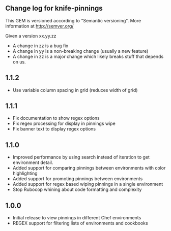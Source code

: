 ## Change log for knife-pinnings

This GEM is versioned according to "Semantic versioning".
More information at <http://semver.org/>

Given a version xx.yy.zz

* A change in zz is a bug fix
* A change in yy is a non-breaking change (usually a new feature)
* A change in zz is a major change which likely breaks stuff that depends on us.

## 1.1.2
* Use variable column spacing in grid (reduces width of grid)

## 1.1.1
* Fix documentation to show regex options
* Fix regex processing for display in pinnings wipe
* Fix banner text to display regex options

## 1.1.0
* Improved performance by using search instead of iteration to get environment detail.
* Added support for comparing pinnings between environments with color highlighting
* Added support for promoting pinnings between environments
* Added support for regex based wiping pinnings in a single environment
* Stop Rubocop whining about code formatting and complexity

## 1.0.0
* Initial release to view pinnings in different Chef environments
* REGEX support for filtering lists of environments and cookbooks